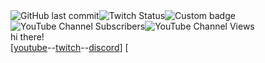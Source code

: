 <head>
  <link rel="shortcut icon" type="image/x-icon" href="favicon.ico">
  </head>
  <img alt="GitHub last commit" src="https://img.shields.io/github/last-commit/badgeminer/badgeminer.github.io?style=plastic&logo=github"><img alt="Twitch Status" src="https://img.shields.io/twitch/status/badgeminer2streams?style=plastic&logo=twitch"><img alt="Custom badge" src="https://img.shields.io/endpoint?style=plastic&url=https%3A%2F%2Fraw.githubusercontent.com%2Fbadgeminer%2Fbadgeminer.github.io%2Fmain%2Fjson.json"><img alt="YouTube Channel Subscribers" src="https://img.shields.io/youtube/channel/subscribers/UCjAvDTreaiy5hI0sdLPQh3g?label=subscribers&style=plastic&logo=youtube"><img alt="YouTube Channel Views" src="https://img.shields.io/youtube/channel/views/UCjAvDTreaiy5hI0sdLPQh3g?label=total%20views&style=plastic&logo=youtube"><br>
hi there!<br>
[<a href="https://www.youtube.com/channel/UCjAvDTreaiy5hI0sdLPQh3g">youtube</a>--<a href="https://www.twitch.tv/badgeminer2streams">twitch</a>--<a href="https://discord.gg/MHv9tCp7QE">discord</a>]
[

